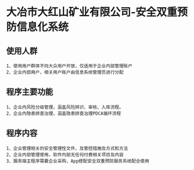 # 大冶市大红山矿业有限公司-安全双重预防信息化系统

## 使用人群
    1、使用用户群体不向大众用户开放，仅适用于企业内部管理账户
    2、企业内部用户，相关用户账户由信息系统管理员进行分配
   
## 程序主要功能
    1、企业内风险分级管理，涵盖风险辨识、审核、入库流程。
    2、企业内隐患排查治理，涵盖隐患排查治理PDCA循环流程
    
## 程序内容
    1、企业管理相关的安全管理性文件，及管控措施及方式和方法
    2、企业内部管理使用，软件内部无任何付费相关项目及内容
    3、服务端主程序需要企业采购，App搭配安全双重预防服务系统配合使用

